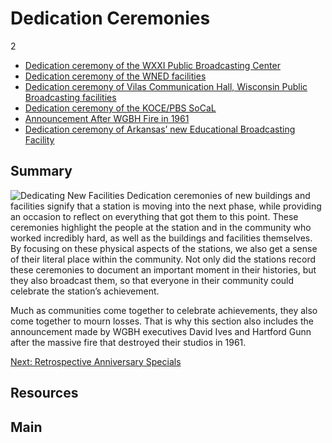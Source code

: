 # Dedication Ceremonies

2

- [Dedication ceremony of the WXXI Public Broadcasting Center](/catalog/cpb-aacip_189-56n0319k)
- [Dedication ceremony of the WNED facilities](/catalog/cpb-aacip_81-8380gndb)
- [Dedication ceremony of Vilas Communication Hall, Wisconsin Public Broadcasting facilities](/catalog/cpb-aacip_30-89281bqr)
- [Dedication ceremony of the KOCE/PBS SoCaL](/catalog/cpb-aacip_221-76f1vwh1)
- [Announcement After WGBH Fire in 1961](/catalog/cpb-aacip_15-19s1rwtr)
- [Dedication ceremony of Arkansas’ new Educational Broadcasting Facility](/catalog/cpb-aacip_111-21ghx7d6)

## Summary

![Dedicating New Facilities](https://s3.amazonaws.com/americanarchive.org/exhibits/AAPB_Exhibit_StationHistories_image1.jpg "Dedicating New Facilities")
Dedication ceremonies of new buildings and facilities signify that a station is moving into the next phase, while providing an occasion to reflect on everything that got them to this point. These ceremonies highlight the people at the station and in the community who worked incredibly hard, as well as the buildings and facilities themselves. By focusing on these physical aspects of the stations, we also get a sense of their literal place within the community. Not only did the stations record these ceremonies to document an important moment in their histories, but they also broadcast them, so that everyone in their community could celebrate the station’s achievement. 

Much as communities come together to celebrate achievements, they also come together to mourn losses. That is why this section also includes the announcement made by WGBH executives David Ives and Hartford Gunn after the massive fire that destroyed their studios in 1961.

[Next: Retrospective Anniversary Specials](/restrospective-anniversaries)

## Resources

## Main
